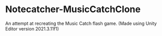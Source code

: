 # Notecatcher-MusicCatchClone
An attempt at recreating the Music Catch flash game. (Made using Unity Editor version 2021.3.11f1)
